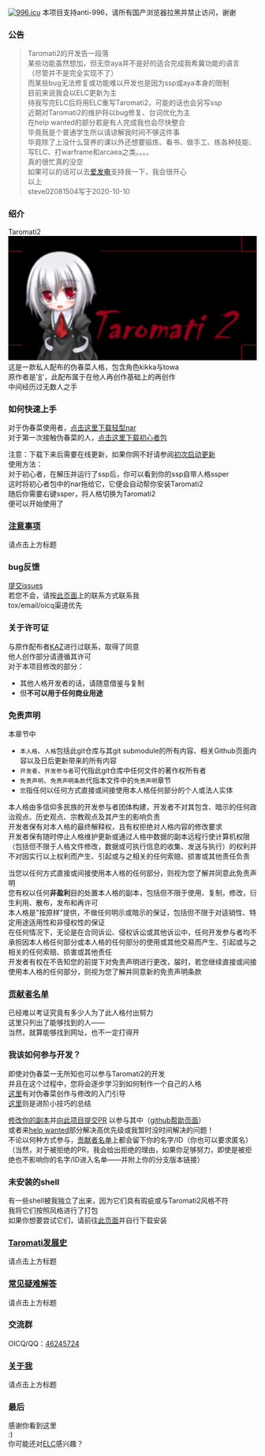 [![996.icu]( https://img.shields.io/badge/link-996.icu-red.svg )]( https://996.icu )
本项目支持anti-996，请所有国产浏览器拉黑并禁止访问，谢谢  
### 公告  
> Taromati2的开发告一段落  
> 某些功能虽然想加，但无奈aya并不是好的适合完成我希冀功能的语言  
> （尽管并不是完全实现不了）  
> 而某些bug无法修复或功能难以开发也是因为ssp或aya本身的限制  
> 目前来说我会以ELC更新为主  
> 待我写完ELC后将用ELC重写Taromati2，可能的话也会另写ssp  
> 近期对Taromati2的维护将以bug修复、台词优化为主  
> 在help wanted的部分若是有人完成我也会尽快整合  
> 毕竟我是个普通学生所以请谅解我时间不够这件事  
> 毕竟除了上没什么营养的课以外还想要锻炼、看书、做手工、练各种技能、写ELC、打warframe和arcaea之类。。。。  
> 真的很忙真的没空  
> 如果可以的话可以去[爱发电]( https://afdian.net/@steve02081504 )支持我一下，我会很开心  
> 以上  
> steve02081504写于2020-10-10  

### 绍介  
Taromati2  
![简介图]( .github/repository-open-graph.png )  
这是一款私人配布的伪春菜人格，包含角色kikka与towa  
原作者是'[8]( http://unvollendet.web.fc2.com/ )'，此配布属于在他人再创作基础上的再创作  
中间经历过无数人之手  
  
### 如何快速上手  
对于伪春菜使用者，[点击这里下载轻型nar]( https://github.com/Taromati2/Taromati2/releases/download/ghost/Taromati2.7z )  
对于第一次接触伪春菜的人，[点击这里下载初心者包]( https://github.com/Taromati2/Taromati2/releases/download/ghost/StarterPack.7z )  
  
注意：下载下来后需要在线更新，如果你网不好请参阅[初次启动更新]( ./docs/points_for_attention.md#%E4%B8%80%E5%88%9D%E6%AC%A1%E5%90%AF%E5%8A%A8%E6%9B%B4%E6%96%B0 )  
使用方法：  
对于初心者，在解压并运行了ssp后，你可以看到你的ssp自带人格ssper  
这时将初心者包中的nar拖给它，它便会自动帮你安装Taromati2  
随后你需要右键ssper，将人格切换为Taromati2  
便可以开始使用了  

### [注意事项]( ./docs/points_for_attention.md )  
请点击上方标题  

### bug反馈  
[提交issues]( https://github.com/Taromati2/Taromati2/issues/new?assignees=steve02081504&labels=bug&template=bug-report.md&title=a+bug )  
若您不会，请按[此页面]( https://steve02081504.github.io/about )上的联系方式联系我  
tox/email/oicq渠道优先  

### 关于许可证  
与原作配布者[KAZ]( http://unvollendet.web.fc2.com/ )进行过联系，取得了同意  
他人创作部分请遵循其许可  
对于本项目修改的部分：  
- 其他人格开发者的话，请随意借鉴与复制  
- 但**不可以用于任何商业用途**  

### 免责声明  
本章节中  
- `本人格`、`人格`包括此git仓库与其git submodule的所有内容、相关Github页面内容以及日后更新带来的所有内容  
- `开发者`、`开发参与者`可代指此git仓库中任何文件的著作权所有者  
- `免责声明`、`免责声明条款`代指本文件中的`免责声明`章节  
- `您`指任何以任何方式直接或间接使用本人格任何部分的个人或法人实体  

本人格由多信仰多民族的开发参与者团体构建，开发者不对其包含、暗示的任何政治观点、历史观点、宗教观点及其产生的影响负责  
开发者保有对本人格的最终解释权，且有权拒绝对人格内容的修改要求  
开发者保有随时停止人格维护更新或通过人格中数据的副本远程行使计算机权限（包括但不限于人格文件修改，数据或可执行信息的收集、发送与执行）的权利并不对因实行以上权利而产生、引起或与之相关的任何索赔、损害或其他责任负责  

当您以任何方式直接或间接使用本人格的任何部分，则视为您了解并同意此免责声明  
您有权以任何**非盈利**目的处置本人格的副本，包括但不限于使用、复制，修改，衍生利用、散布，发布和再许可  
本人格是"按原样"提供，不做任何明示或暗示的保证，包括但不限于对适销性、特定用途适用性和非侵权性的保证  
在任何情况下，无论是在合同诉讼、侵权诉讼或其他诉讼中，任何开发参与者均不承担因本人格任何部分或本人格的任何部分的使用或其他交易而产生、引起或与之相关的任何索赔、损害或其他责任  
开发者有权在不告知您的前提下对免责声明进行更改，届时，若您继续直接或间接使用本人格的任何部分，则视为您了解并同意新的免责声明条款  

### [贡献者名单]( ./docs/CONTRIBUTORS.md )  
已经难以考证究竟有多少人为了此人格付出努力  
这里只列出了能够找到的人——  
当然，就算能够找到网址，也不一定打得开  

### 我该如何参与开发？  
即使对伪春菜一无所知也可以参与Taromati2的开发  
并且在这个过程中，您将会逐步学习到如何制作一个自己的人格  
[这里]( ./docs/entry_guidance.md )有对伪春菜创作与修改的入门引导  
[这里]( ./docs/advanced_skills.md )则是进阶小技巧的总结  
  
[修改你的副本]( https://github.com/Taromati2/Taromati2/fork )并[向此项目提交PR]( https://github.com/Taromati2/Taromati2/compare )
以参与其中（[github帮助页面]( https://help.github.com/cn )）  
或者来[help wanted]( ./docs/help_wanted.md )部分解决高优先级或我暂时没时间解决的问题！  
不论以何种方式参与，[贡献者名单]( CONTRIBUTORS.md )上都会留下你的名字/ID（你也可以要求匿名）  
（当然，对于被拒绝的PR，我会给出拒绝的理由，如果你足够努力，即使是被拒绝也不影响你的名字/ID进入名单——并附上你的分支版本链接）  

### 未安装的shell  
有一些shell被我独立了出来，因为它们具有瑕疵或与Taromati2风格不符  
我将它们按照风格进行了打包  
如果你想要尝试它们，请前往[此页面]( https://github.com/Taromati2/Taromati2/releases/tag/not_installed_shells )并自行下载安装  

### [Taromati发展史]( ./docs/history_of_Taromati.md )  
请点击上方标题  

### [常见疑难解答]( ./docs/Q&A.md )  
请点击上方标题  

### 交流群  
OICQ/QQ：[46245724]( https://qm.qq.com/cgi-bin/qm/qr?k=bjKb6eHiQ8FOMpR5z2TgB3m-1ba7cj-E )  

### [关于我]( https://steve02081504.github.io/about )  
请点击上方标题  

### 最后  
感谢你看到这里  
:)  
你可能还对[ELC]( https://github.com/steve02081504/ELC )感兴趣？  
